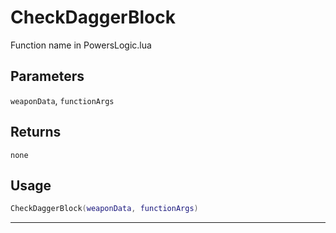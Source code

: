 # CheckDaggerBlock
Function name in PowersLogic.lua
## Parameters
`weaponData`, `functionArgs`
## Returns
`none`
## Usage
```lua
CheckDaggerBlock(weaponData, functionArgs)
```
---
